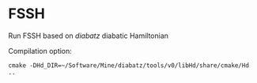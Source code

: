 # FSSH
Run FSSH based on *diabatz* diabatic Hamiltonian

Compilation option:
```
cmake -DHd_DIR=~/Software/Mine/diabatz/tools/v0/libHd/share/cmake/Hd ..
```
